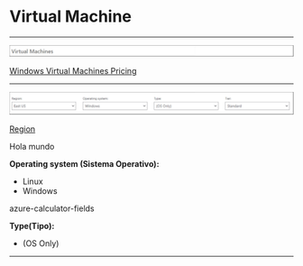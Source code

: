 # Virtual Machine

---

<p>
  <a href="img1.jpeg">
    <img src="img1.jpeg" alt="img1.jpeg" width="1500" />
  </a>
</p>

[Windows Virtual Machines Pricing](https://azure.microsoft.com/es-es/pricing/details/virtual-machines/windows/)

---

<p>
<a href="img2.jpeg"><img src="img2.jpeg" alt="img2.jpeg" width="1500" /></a>
</p>

[Region](https://github.com/cr1c4/azure-calculator-fields/blob/main/Genericos/Region/Region.md)

Hola mundo

**Operating system (Sistema Operativo):**
* Linux
* Windows

azure-calculator-fields

**Type(Tipo):**

* (OS Only)

---
